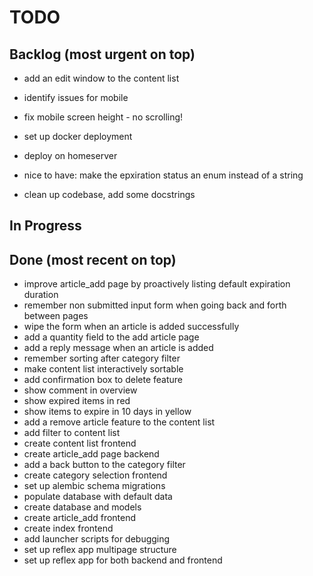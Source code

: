 # TODO

## Backlog (most urgent on top)
- add an edit window to the content list

- identify issues for mobile
- fix mobile screen height - no scrolling!
- set up docker deployment
- deploy on homeserver
- nice to have: make the epxiration status an enum instead of a string
- clean up codebase, add some docstrings

## In Progress


## Done (most recent on top)
- improve article_add page by proactively listing default expiration duration
- remember non submitted input form when going back and forth between pages
- wipe the form when an article is added successfully
- add a quantity field to the add article page
- add a reply message when an article is added
- remember sorting after category filter
- make content list interactively sortable
- add confirmation box to delete feature
- show comment in overview
- show expired items in red
- show items to expire in 10 days in yellow
- add a remove article feature to the content list
- add filter to content list
- create content list frontend
- create article_add page backend
- add a back button to the category filter
- create category selection frontend
- set up alembic schema migrations
- populate database with default data
- create database and models
- create article_add frontend
- create index frontend
- add launcher scripts for debugging
- set up reflex app multipage structure 
- set up reflex app for both backend and frontend